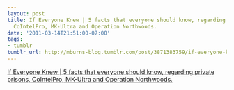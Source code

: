 ```yaml
---
layout: post
title: If Everyone Knew | 5 facts that everyone should know, regarding private prisons,
  CoIntelPro, MK-Ultra and Operation Northwoods.
date: '2011-03-14T21:51:00-07:00'
tags:
- tumblr
tumblr_url: http://mburns-blog.tumblr.com/post/3871383759/if-everyone-knew-5-facts-that-everyone-should
---
```

<a href="http://www.ifeveryoneknew.com/">If Everyone Knew | 5 facts that everyone should know, regarding private prisons, CoIntelPro, MK-Ultra and Operation Northwoods.</a>

